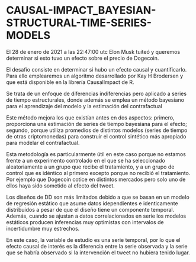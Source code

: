 # CAUSAL-IMPACT_BAYESIAN-STRUCTURAL-TIME-SERIES-MODELS
El 28 de enero de 2021 a las 22:47:00 utc Elon Musk tuiteó y queremos determinar si esto tuvo un efecto sobre el precio de Dogecoin.

El desafío consiste en determinar si hubo un efecto causal y cuantificarlo. Para ello emplearemos un algoritmo desarrollado por Kay H Brodersen y que
está disponible en la librería CausalImpact de R.

Se trata de un enfoque de diferencias indiferencias pero aplicado a series de tiempo estructurales, donde además se emplea un método bayesiano para el
aprendizaje del modelo y la estimación del contrafactual

Este método mejora los que existían antes en dos aspectos: primero, proporciona una estimación de series de tiempo bayesiana para el efecto; segundo, 
porque utiliza promedios de distintos modelos (series de tiempo de otras criptomonedas) para construir el control sintético más apropiado para modelar 
el contrafactual.

Esta metodología es particularmente útil en este caso porque no estamos frente a un experimento controlado en el que se ha seleccionado aleatoriamente 
a un grupo que recibe el tratamiento, y a un grupo de control que es idéntico al primero excepto porque no recibió el tratamiento. Por ejemplo que Dogecoin
cotice en distintos mercados pero solo uno de ellos haya sido sometido al efecto del tweet.

Los diseños de DD son más limitados debido a que se basan en un modelo de regresión estático que asume datos idependientes e identicamente distribuidos a 
pesar de que el diseño tiene un componente temporal. Además, cuando se ajustan a datos correlacionados en serie los modelos estáticos producen inferencias 
muy optimistas con intervalos de incertidumbre muy estrechos.

En este caso, la variable de estudio es una serie temporal, por lo que el efecto causal de interés es la diferencia entre la serie observada y la serie 
que se habría observado si la intervención el tweet no hubiera tenido lugar.

